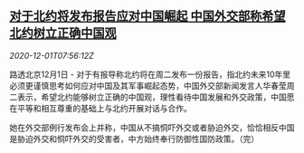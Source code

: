 <!--1606810996000-->
[对于北约将发布报告应对中国崛起 中国外交部称希望北约树立正确中国观](https://cn.reuters.com/article/nato-china-1201-tues-idCNKBS28B432)
------

<div><i>2020-12-01T07:56:12Z</i></div><p>路透北京12月1日 - 对于有报导称北约将在周二发布一份报告，指北约未来10年里必须更谨慎思考如何应对中国及其军事崛起态势，中国外交部新闻发言人华春莹周二表示，希望北约能够树立正确的中国观，理性看待中国发展和外交政策，中国愿在平等和相互尊重的基础上与北约开展对话与合作。</p><p>她在外交部例行发布会上并称，中国从不搞恫吓外交或者胁迫外交，恰恰相反中国是胁迫外交和恫吓外交的受害者，中方始终奉行防御性国防政策。（完）</p>
